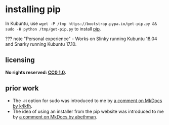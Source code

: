 # installing pip
In Kubuntu, use `wget -P /tmp https://bootstrap.pypa.io/get-pip.py && sudo -H python /tmp/get-pip.py` to install [pip](https://pip.pypa.io/en/stable/).

??? note "Personal experience"
    - Works on Slinky running Kubuntu 18.04 and Snarky running Kubuntu 17.10.

## licensing
**No rights reserved: [CC0 1.0](https://creativecommons.org/publicdomain/zero/1.0/).**

## prior work
- The `-H` option for sudo was introduced to me by [a comment on MkDocs by k4kfh](https://github.com/mkdocs/mkdocs/issues/195#issuecomment-158222944).
- The idea of using an installer from the pip website was introduced to me by [a comment on MkDocs by abethman](https://github.com/mkdocs/mkdocs/issues/195#issuecomment-102446415).
